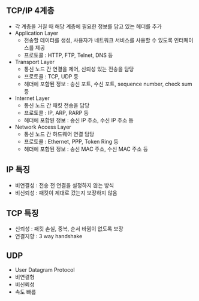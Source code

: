 ## TCP/IP 4계층

- 각 계층을 거칠 때 해당 계층에 필요한 정보를 담고 있는 헤더를 추가
- Application Layer
  - 전송할 데이터를 생성, 사용자가 네트워크 서비스를 사용할 수 있도록 인터페이스를 제공
  - 프로토콜 : HTTP, FTP, Telnet, DNS 등
- Transport Layer
  - 통신 노드 간 연결을 제어, 신뢰성 있는 전송을 담당
  - 프로토콜 : TCP, UDP 등
  - 헤더에 포함된 정보 : 송신 포트, 수신 포트, sequence number, check sum 등
- Internet Layer
  - 통신 노드 간 패킷 전송을 담당
  - 프로토콜 : IP, ARP, RARP 등
  - 헤더에 포함된 정보 : 송신 IP 주소, 수신 IP 주소 등
- Network Access Layer
  - 통신 노드 간 하드웨어 연결 담당
  - 프로토콜 : Ethernet, PPP, Token Ring 등
  - 헤더에 포함된 정보 : 송신 MAC 주소, 수신 MAC 주소 등

## IP 특징

- 비연결성 : 전송 전 연결을 설정하지 않는 방식
- 비신뢰성 : 패킷이 제대로 갔는지 보장하지 않음

## TCP 특징

- 신뢰성 : 패킷 손실, 중복, 순서 바뀜이 없도록 보장
- 연결지향 : 3 way handshake

## UDP

- User Datagram Protocol
- 비연결형
- 비신뢰성
- 속도 빠름
